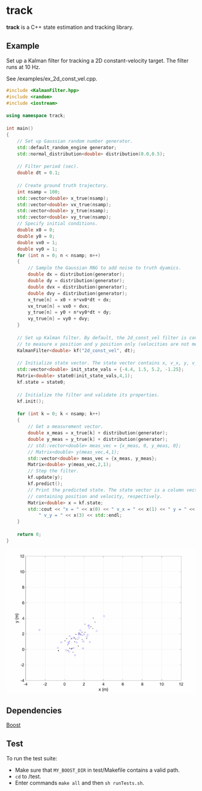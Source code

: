 # track
**track** is a C++ state estimation and tracking library.

## Example

Set up a Kalman filter for tracking a 2D constant-velocity target.
The filter runs at 10 Hz.

See /examples/ex_2d_const_vel.cpp.

```cpp
#include <KalmanFilter.hpp>
#include <random>
#include <iostream>

using namespace track;

int main()
{
    // Set up Gaussian random number generator.
    std::default_random_engine generator;
    std::normal_distribution<double> distribution(0.0,0.5);

    // Filter period (sec).
    double dt = 0.1;

    // Create ground truth trajectory.
    int nsamp = 100;
    std::vector<double> x_true(nsamp);
    std::vector<double> vx_true(nsamp);
    std::vector<double> y_true(nsamp);
    std::vector<double> vy_true(nsamp);
    // Specify initial conditions.
    double x0 = 0;
    double y0 = 0;
    double vx0 = 1;
    double vy0 = 1;
    for (int n = 0; n < nsamp; n++)
    {
        // Sample the Gaussian RNG to add noise to truth dyamics.
        double dx = distribution(generator);
        double dy = distribution(generator);
        double dvx = distribution(generator);
        double dvy = distribution(generator);
        x_true[n] = x0 + n*vx0*dt + dx;
        vx_true[n] = vx0 + dvx;
        y_true[n] = y0 + n*vy0*dt + dy;
        vy_true[n] = vy0 + dvy;
    }

    // Set up Kalman filter. By default, the 2d_const_vel filter is configured
    // to measure x position and y position only (velocities are not measured).
    KalmanFilter<double> kf("2d_const_vel", dt);

    // Initialize state vector. The state vector contains x, v_x, y, v_y.
    std::vector<double> init_state_vals = {-4.4, 1.5, 5.2, -1.25};
    Matrix<double> state0(init_state_vals,4,1);
    kf.state = state0;

    // Initialize the filter and validate its properties.
    kf.init();

    for (int k = 0; k < nsamp; k++)
    {
        // Get a measurement vector.
        double x_meas = x_true[k] + distribution(generator);
        double y_meas = y_true[k] + distribution(generator);
        // std::vector<double> meas_vec = {x_meas, 0, y_meas, 0};
        // Matrix<double> y(meas_vec,4,1);
        std::vector<double> meas_vec = {x_meas, y_meas};
        Matrix<double> y(meas_vec,2,1);
        // Step the filter.
        kf.update(y);
        kf.predict();
        // Print the predicted state. The state vector is a column vector
        // containing position and velocity, respectively.
        Matrix<double> x = kf.state;
        std::cout << "x = " << x(0) << " v_x = " << x(1) << " y = " << x(2) <<
            " v_y = " << x(3) << std::endl;
    }

    return 0;
}
```

![](https://github.com/brhannan/track/blob/main/docs/images/kf_2d_const_vel.gif)


## Dependencies
[Boost](https://www.boost.org)  

## Test

To run the test suite:
- Make sure that `MY_BOOST_DIR` in test/Makefile contains a valid path.
- `cd` to /test.
- Enter commands `make all` and then `sh runTests.sh`.
